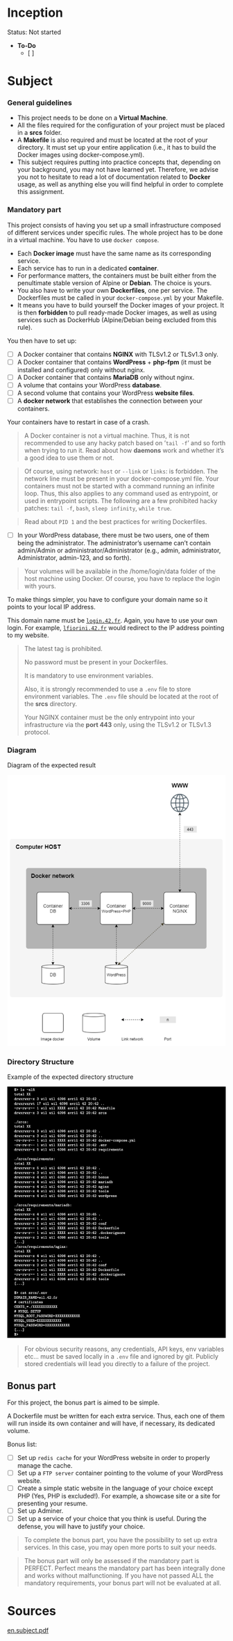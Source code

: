 # Inception

Status: Not started



- **To-Do**
    - [ ]  

# Subject

### General guidelines


- This project needs to be done on a **Virtual Machine**.
- All the files required for the configuration of your project must be placed in a **srcs** folder.
- A **Makefile** is also required and must be located at the root of your directory. It must set up your entire application (i.e., it has to build the Docker images using docker-compose.yml).
- This subject requires putting into practice concepts that, depending on your background, you may not have learned yet. Therefore, we advise you not to hesitate to read a lot of documentation related to **Docker** usage, as well as anything else you will find helpful in order to complete this assignment.

### Mandatory part


This project consists of having you set up a small infrastructure composed of different services under specific rules. The whole project has to be done in a virtual machine. You have to use `docker compose`.

- Each **Docker image** must have the same name as its corresponding service.
- Each service has to run in a dedicated **container**.
- For performance matters, the containers must be built either from the penultimate stable version of Alpine or **Debian**. The choice is yours.
- You also have to write your own **Dockerfiles**, one per service. The Dockerfiles must be called in your `docker-compose.yml` by your Makefile.
- It means you have to build yourself the Docker images of your project. It is then **forbidden** to pull ready-made Docker images, as well as using services such as DockerHub (Alpine/Debian being excluded from this rule).

 
You then have to set up:

- [ ]  A Docker container that contains **NGINX** with TLSv1.2 or TLSv1.3 only.
- [ ]  A Docker container that contains **WordPress** + **php-fpm** (it must be installed and configured) only without nginx.
- [ ]  A Docker container that contains **MariaDB** only without nginx.
- [ ]  A volume that contains your WordPress **database**.
- [ ]  A second volume that contains your WordPress **website files**.
- [ ]  A **docker network** that establishes the connection between your containers.

Your containers have to restart in case of a crash.

> A Docker container is not a virtual machine. Thus, it is not recommended to use any hacky patch based on ’`tail -f`’ and so forth when trying to run it. Read about how **daemons** work and whether it’s a good idea to use them or not.
> 
> 


> Of course, using network: `host` or `--link` or `links`: is forbidden. The network line must be present in your docker-compose.yml file. Your containers must not be started with a command running an infinite loop. Thus, this also applies to any command used as entrypoint, or used in entrypoint scripts. The following are a few prohibited hacky patches: `tail -f`, `bash`, `sleep infinity`, `while true`.
> 

> Read about `PID 1` and the best practices for writing Dockerfiles.
> 
- [ ]  In your WordPress database, there must be two users, one of them being the administrator. The administrator’s username can’t contain admin/Admin or administrator/Administrator (e.g., admin, administrator, Administrator, admin-123, and so forth).

> Your volumes will be available in the /home/login/data folder of the host machine using Docker. Of course, you have to replace the login with yours.
> 

To make things simpler, you have to configure your domain name so it points to your local IP address.

This domain name must be [`login.42.fr`](http://login.42.fr/). Again, you have to use your own login.
For example, [`lfiorini.42.fr`](https://lfiorini.42.fr/) would redirect to the IP address pointing to my website.

> The latest tag is prohibited.
> 
> No password must be present in your Dockerfiles.
> 
> It is mandatory to use environment variables.
> 
> Also, it is strongly recommended to use a `.env` file to store environment variables. The `.env` file should be located at the root of the **srcs** directory.
> 
> Your NGINX container must be the only entrypoint into your infrastructure via the **port 443** only, using the TLSv1.2 or TLSv1.3 protocol.
> 


### Diagram

Diagram of the expected result

![Diagram of the expected result](https://github.com/LorenFiorini/42_inception/blob/d0cbf266c684ca713e7e0259fb479ad2b0c5a233/assets/diagram.png)


### Directory Structure

Example of the expected directory structure

![Example of the expected directory structure](https://github.com/LorenFiorini/42_inception/blob/d0cbf266c684ca713e7e0259fb479ad2b0c5a233/assets/directory_structure.png)


> For obvious security reasons, any credentials, API keys, env variables etc... must be saved locally in a `.env` file and ignored by git. Publicly stored credentials will lead you directly to a failure of the project.
> 

## Bonus part

For this project, the bonus part is aimed to be simple.

A Dockerfile must be written for each extra service. Thus, each one of them will run inside its own container and will have, if necessary, its dedicated volume.

Bonus list:

- [ ]  Set up `redis cache` for your WordPress website in order to properly manage the cache.
- [ ]  Set up a `FTP server` container pointing to the volume of your WordPress website.
- [ ]  Create a simple static website in the language of your choice except PHP (Yes, PHP is excluded!). For example, a showcase site or a site for presenting your resume.
- [ ]  Set up Adminer.
- [ ]  Set up a service of your choice that you think is useful. During the defense, you will have to justify your choice.

> To complete the bonus part, you have the possibility to set up extra services. In this case, you may open more ports to suit your needs.
> 

> The bonus part will only be assessed if the mandatory part is PERFECT. Perfect means the mandatory part has been integrally done and works without malfunctioning.
If you have not passed ALL the mandatory requirements, your bonus part will not be evaluated at all.
> 


# Sources

[en.subject.pdf](assets/en.subject.pdf)
